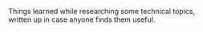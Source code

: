 Things learned while researching some technical topics,<br>written up in case anyone finds them useful.
